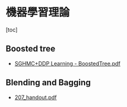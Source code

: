 # 機器學習理論

<!-- toc --> 
[toc]

## Boosted tree

- [SGHMC+DDP Learning - BoostedTree.pdf](https://homes.cs.washington.edu/~tqchen/pdf/BoostedTree.pdf)


## Blending and Bagging

- [207_handout.pdf](https://www.csie.ntu.edu.tw/~htlin/mooc/doc/207_handout.pdf)

